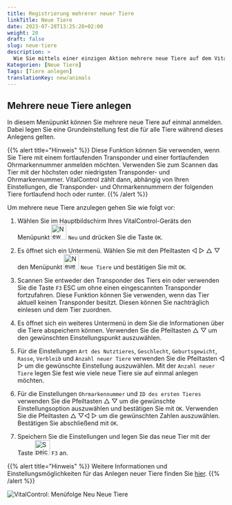 ```yaml
---
title: Registrierung mehrerer neuer Tiere
linkTitle: Neue Tiere
date: 2023-07-28T13:25:28+02:00
weight: 20
draft: false
slug: neue-tiere
description: >
  Wie Sie mittels einer einzigen Aktion mehrere neue Tiere auf dem VitalControl-Gerät anlegen.
Kategorien: [Neue Tiere]
Tags: [Tiere anlegen]
translationKey: new/animals
---
```

## Mehrere neue Tiere anlegen

In diesem Menüpunkt können Sie mehrere neue Tiere auf einmal anmelden. Dabei legen Sie eine Grundeinstellung fest die für alle Tiere während dieses Anlegens gelten.

{{% alert title="Hinweis" %}}
Diese Funktion können Sie verwenden, wenn Sie Tiere mit einem fortlaufenden Transponder und einer fortlaufenden Ohrmarkennummer anmelden möchten. Verwenden Sie zum Scannen das Tier mit der höchsten oder niedrigsten Transponder- und Ohrmarkennummer. VitalControl zählt dann, abhängig von Ihren Einstellungen, die Transponder- und Ohrmarkennummern der folgenden Tiere fortlaufend hoch oder runter.
{{% /alert %}}

Um mehrere neue Tiere anzulegen gehen Sie wie folgt vor:

1. Wählen Sie im Hauptbildschirm Ihres VitalControl-Geräts den Menüpunkt <img src="/icons/new-animal.svg" width="35" align="bottom" alt="New animal" /> `Neu` und drücken Sie die Taste `OK`.

2. Es öffnet sich ein Untermenü. Wählen Sie mit den Pfeiltasten ◁ ▷ △ ▽ den Menüpunkt <img src="/icons/neueTiere.svg" width="35" align="bottom" alt="Neue Tiere" /> `Neue Tiere` und bestätigen Sie mit `OK`.

3. Scannen Sie entweder den Transponder des Tiers ein oder verwenden Sie die Taste `F3` ESC um ohne einen eingescannten Transponder fortzufahren. Diese Funktion können Sie verwenden, wenn das Tier aktuell keinen Transponder besitzt. Diesen können Sie nachträglich einlesen und dem Tier zuordnen.

4. Es öffnet sich ein weiteres Untermenü in dem Sie die Informationen über die Tiere abspeichern können. Verwenden Sie die Pfeiltasten △ ▽ um den gewünschten Einstellungspunkt auszuwählen.

5. Für die Einstellungen `Art des Nutztieres`, `Geschlecht`, `Geburtsgewicht`, `Rasse`, `Verbleib` und `Anzahl neuer Tiere` verwenden Sie die Pfeiltasten ◁ ▷ um die gewünschte Einstellung auszuwählen. Mit der `Anzahl neuer Tiere` legen Sie fest wie viele neue Tiere sie auf einmal anlegen möchten.

6. Für die Einstellungen `Ohrmarkennummer` und `ID des ersten Tieres` verwenden Sie die Pfeiltasten △ ▽ um die gewünschte Einstellungsoption auszuwählen und bestätigen Sie mit `OK`. Verwenden Sie die Pfeiltasten  △ ▽◁ ▷ um die gewünschten Zahlen auszuwählen. Bestätigen Sie abschließend mit `OK`.

7. Speichern Sie die Einstellungen und legen Sie das neue Tier mit der Taste <img src="/icons/save-return.svg" width="35" align="bottom" alt="Speichern und Zurück" /> `F3` an.

{{% alert title="Hinweis" %}}
Weitere Informationen und Einstellungsmöglichkeiten für das Anlegen neuer Tiere finden Sie [hier](../../einstellungen/tiere-neu-anlegen/).
{{% /alert %}}

   ![VitalControl: Menüfolge Neu Neue Tiere](../bilder/neue.png "Mehrere neue Tiere anlegen")
